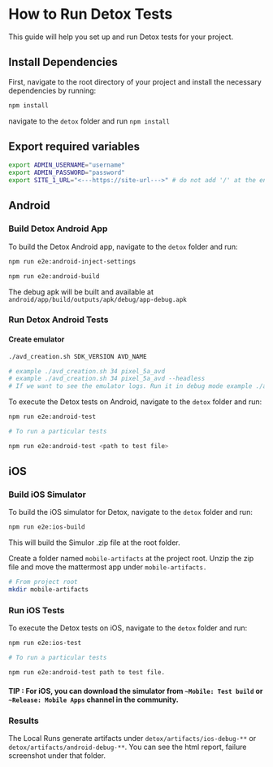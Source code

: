 # How to Run Detox Tests

This guide will help you set up and run Detox tests for your project.

## Install Dependencies

First, navigate to the root directory of your project and install the necessary dependencies by running:

```sh
npm install
```

navigate to the `detox` folder and run `npm install`

## Export required variables

```sh
export ADMIN_USERNAME="username"
export ADMIN_PASSWORD="password"
export SITE_1_URL="<---https://site-url--->" # do not add '/' at the end
```

## Android

### Build Detox Android App

To build the Detox Android app, navigate to the `detox` folder and run:

```sh
npm run e2e:android-inject-settings

npm run e2e:android-build
```

The debug apk will be built and available at `android/app/build/outputs/apk/debug/app-debug.apk`

### Run Detox Android Tests

#### Create emulator

```sh
./avd_creation.sh SDK_VERSION AVD_NAME

# example ./avd_creation.sh 34 pixel_5a_avd
# example ./avd_creation.sh 34 pixel_5a_avd --headless
# If we want to see the emulator logs. Run it in debug mode example ./avd_creation.sh 34 pixel_5a_avd --debug
```

To execute the Detox tests on Android, navigate to the `detox` folder and run:

```sh
npm run e2e:android-test

# To run a particular tests

npm run e2e:android-test <path to test file>
```

## iOS

### Build iOS Simulator

To build the iOS simulator for Detox, navigate to the `detox` folder and run:

```sh
npm run e2e:ios-build
```

This will build the Simulor .zip file at the root folder.

Create a folder named `mobile-artifacts` at the project root. Unzip the zip file and move the mattermost app under `mobile-artifacts.`

```sh
# From project root
mkdir mobile-artifacts
```

### Run iOS Tests

To execute the Detox tests on iOS, navigate to the `detox` folder and run:

```sh
npm run e2e:ios-test

# To run a particular tests

npm run e2e:android-test path to test file.
```

#### TIP : For iOS, you can download the simulator from `~Mobile: Test build` or `~Release: Mobile Apps` channel in the community.

### Results

The Local Runs generate artifacts under `detox/artifacts/ios-debug-**` or `detox/artifacts/android-debug-**`.
You can see the html report, failure screenshot under that folder.
